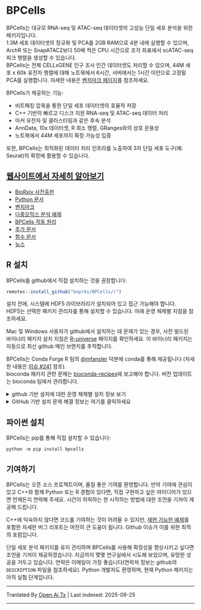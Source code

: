 # BPCells

BPCells는 대규모 RNA-seq 및 ATAC-seq 데이터셋의 고성능 단일 세포 분석을 위한 패키지입니다.  
1.3M 세포 데이터셋의 정규화 및 PCA를 2GB RAM으로 4분 내에 실행할 수 있으며, ArchR 또는 SnapATAC2보다 50배 적은 CPU 시간으로 조각 좌표에서 scATAC-seq 피크 행렬을 생성할 수 있습니다.  
BPCells는 전체 CELLxGENE 인구 조사 인간 데이터셋도 처리할 수 있으며, 44M 세포 x 60k 유전자 행렬에 대해 노트북에서 6시간, 서버에서는 1시간 미만으로 고정밀 PCA를 실행합니다. 자세한 내용은 [벤치마크 페이지](https://bnprks.github.io/BPCells/articles/web-only/benchmarks.html)를 참조하세요.

BPCells가 제공하는 기능:

  - 비트패킹 압축을 통한 단일 세포 데이터셋의 효율적 저장  
  - C++ 기반의 빠르고 디스크 지원 RNA-seq 및 ATAC-seq 데이터 처리  
  - 마커 유전자 및 클러스터링과 같은 후속 분석  
  - AnnData, 10x 데이터셋, R 희소 행렬, GRanges와의 상호 운용성  
  - 노트북에서 44M 세포까지 확장 가능성 입증  

또한, BPCells는 최적화된 데이터 처리 인프라를 노출하여 3자 단일 세포 도구(예: Seurat)의 확장에 활용할 수 있습니다.

## [웹사이트에서 자세히 알아보기](https://bnprks.github.io/BPCells/)

- [BioRxiv 사전출판](https://www.biorxiv.org/content/10.1101/2025.03.27.645853v1)  
- [Python 문서](https://bnprks.github.io/BPCells/python/index.html)  
- [벤치마크](https://bnprks.github.io/BPCells/articles/web-only/benchmarks.html)  
- [다중오믹스 분석 예제](https://bnprks.github.io/BPCells/articles/pbmc3k.html)  
- [BPCells 작동 원리](https://bnprks.github.io/BPCells/articles/web-only/how-it-works.html)  
- [추가 문서](https://bnprks.github.io/BPCells/articles/index.html)  
- [함수 문서](https://bnprks.github.io/BPCells/reference/index.html)  
- [뉴스](https://bnprks.github.io/BPCells/news/index.html)

## R 설치  
BPCells를 github에서 직접 설치하는 것을 권장합니다:

```R
remotes::install_github("bnprks/BPCells/r")
```
설치 전에, 시스템에 HDF5 라이브러리가 설치되어 있고 접근 가능해야 합니다.  
HDF5는 선택한 패키지 관리자를 통해 설치할 수 있습니다. 아래 운영 체제별 지침을 참조하세요.  

Mac 및 Windows 사용자가 github에서 설치하는 데 문제가 있는 경우, 사전 빌드된 바이너리 패키지 설치 지침은 [R-universe](https://bnprks.r-universe.dev/BPCells) 페이지를 확인하세요. 이 바이너리 패키지는 자동으로 최신 github 메인 브랜치를 추적합니다.  

BPCells는 Conda Forge R 팀의 [@mfansler](https://github.com/mfansler) 덕분에 conda를 통해 제공됩니다 (자세한 내용은 [이슈 #241](https://github.com/bnprks/BPCells/issues/241) 참조).  
bioconda 패키지 관련 문제는 [bioconda-recipes](https://github.com/bioconda/bioconda-recipes/)에 보고해야 합니다. 버전 업데이트는 bioconda 팀에서 관리합니다.  

<details>  
<summary>github 기반 설치에 대한 운영 체제별 설치 정보 보기</summary>  
<div>  

### Linux  
Linux에서 HDF5 의존성 확보는 보통 매우 간단합니다.  

- apt: `sudo apt-get install libhdf5-dev`  
- yum: `sudo yum install hdf5-devel`  
- conda: `conda install -c conda-forge hdf5`  
  - 참고: Linux 사용자는 가능하면 배포판의 패키지 관리자(e.g. `apt` 또는 `yum`)를 선호하는 것이 좋으며,  
    이는 좀 더 안정적인 설치 경험을 제공하는 것으로 보입니다.  

### Windows  
Windows에서 소스에서 R 패키지를 컴파일하려면 [Windows용 R 도구](https://cran.r-project.org/bin/windows/Rtools/)를 설치해야 합니다. 자세한 논의는 [이슈 #9](https://github.com/bnprks/BPCells/issues/9) 참조.  

### MacOS  
MacOS의 경우 homebrew를 통한 HDF5 설치가 가장 신뢰할 만합니다: `brew install hdf5`.  

**Mac 전용 문제 해결**:  

- **ARM CPU를 탑재한 Mac**: 흔한 오류는 ARM 기반 HDF5 설치와 x86 기반  
  R 설치가 혼합되는 것입니다. 이는 BPCells가 설치 중 HDF5에 접근할 때 오류를 일으킵니다.  
    - `sessionInfo()`를 실행하여 R 설치가 ARM인지 x86인지 "Platform"에서 확인하세요.  
    - 가장 쉬운 방법은 ARM R을 사용하는 것입니다. homebrew는 기본적으로 ARM hdf5 설치를 제공합니다.  
    - x86 버전의 hdf5에 접근하려면 x86 homebrew를 설치하는 것이 [가능합니다](https://codetinkering.com/switch-homebrew-arm-x86/) (단, 다소 까다롭습니다).  
- **구형 Mac(10.14 Mojave 또는 이전 버전)**: 구형 Mac의 기본 컴파일러는 필요한  
  C++17 파일 시스템 기능을 지원하지 않습니다. 자세한 내용은 [이슈 #3](https://github.com/bnprks/BPCells/issues/3#issuecomment-1375238635) 참조.




  홈브루를 통해 최신 컴파일러를 설정하는 팁.

### 지원되는 컴파일러
대부분의 경우, 이미 적절한 컴파일러가 설치되어 있을 것입니다. BPCells는
gcc >=9.1 또는 clang >= 9.0을 권장합니다.
이는 2018년 말 이후 버전에 해당합니다.
기본적인 C++17 지원이 있다면 구버전도 일부 경우에 작동할 수 있지만,
공식적으로 지원되지는 않습니다.

</div>
</details>
<details>
<summary>GitHub 기반 설치 문제 해결 정보는 여기를 클릭하세요</summary>

### 일반 설치 문제 해결
BPCells는 컴파일 중 문제 진단에 도움이 되는 유용한 오류 메시지를 출력하려고 합니다. 보다
자세한 정보를 원한다면, `remotes::install_github("bnprks/BPCells/r")` 실행 전에 `Sys.setenv(BPCELLS_DEBUG_INSTALL="true")`를 실행하세요. 추가 정보로도 문제를 해결하지 못하면, 자세한 설치 로그를 [접을 수 있는 섹션](https://docs.github.com/en/get-started/writing-on-github/working-with-advanced-formatting/organizing-information-with-collapsed-sections)으로 작성하여 Github 이슈를 등록해 주세요.

</details>

## 파이썬 설치

BPCells는 pip를 통해 직접 설치할 수 있습니다:


```shell
python -m pip install bpcells
```
## 기여하기
BPCells는 오픈 소스 프로젝트이며, 품질 좋은 기여를 환영합니다. 만약
기여에 관심이 있고 C++와 함께 Python 또는 R 경험이 있다면,
직접 구현하고 싶은 아이디어가 있으면 언제든지 연락해 주세요.
시간이 허락하는 한 시작하는 방법에 대한 조언을 기꺼이 제공해 드립니다.

C++에 익숙하지 않다면 코드를 기여하는 것이 어려울 수 있지만,
[재현 가능한 예제](https://reprex.tidyverse.org/articles/reprex-dos-and-donts.html)를
포함한 자세한 버그 리포트는 여전히 큰 도움이 됩니다.
Github 이슈가 이를 위한 최적의 포럼입니다.

단일 세포 분석 패키지를 유지 관리하며 BPCells를 사용해
확장성을 향상시키고 싶다면 조언을 기꺼이 제공하겠습니다.
지금까지 몇몇 연구실에서 시도해 보았으며, 유망한 성공을 거두고 있습니다.
연락은 이메일이 가장 좋습니다(연락처 정보는 github의 `DESCRIPTION` 파일을 참조하세요).
Python 개발자도 환영하며, 현재 Python 패키지는 아직 실험 단계입니다.


---

Tranlated By [Open Ai Tx](https://github.com/OpenAiTx/OpenAiTx) | Last indexed: 2025-08-25

---